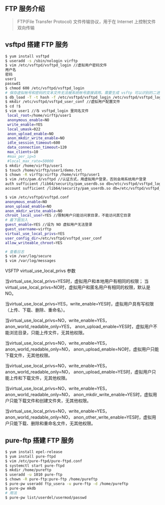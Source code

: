 ## FTP 服务介绍
> FTP(File Transfer Protocol) 文件传输协议，用于在 Internet 上控制文件双向传输

## vsftpd 搭建 FTP 服务
```bash
$ yum install vsftpd
$ useradd -s /sbin/nologin virftp
$ vim /etc/vsftpd/vsftpd_login //虚拟用户密码文件
用户名
密码
user1
passwd1
$ chmod 600 /etc/vsftpd/vsftpd_login
# 保存虚拟帐号和密码的文本文件无法被系统帐号直接调用。需要生成 vsftp 可以识别的二进制 db 的库文件，如果更改了 vsftpd_login 文件，需要重新执行此命令
$ db_load -T -t hash -f /etc/vsftpd/vsftpd_login /etc/vsftpd/vsftpd_login.db // -T 允许应用程序能够将文本文件转译载入数据库。-t 使用 hash 码加密
$ mkdir /etc/vsftpd/vsftpd_user_conf //虚拟用户配置文件
$ cd !$
$ vim user1 //与 vsftpd_login 里同名文件
 local_root=/home/virftp/user1
 anonymous_enable=NO
 write_enable=YES
 local_umask=022
 anon_upload_enable=NO
 anon_mkdir_write_enable=NO
 idle_session_timeout=600
 data_connection_timeout=120
 max_clients=10
 #max_per_ip=5
 #local_max_rate=50000
$ mkdir /home/virftp/user1
$ touch /home/virftp/user1/demo.txt
$ chown -R virftp:virftp /home/virftp/user1
$ vim /etc/pam.d/vsftpd //认证方式，用虚拟用户登录，否则会用系统用户登录
auth sufficient /lib64/security/pam_userdb.so db=/etc/vsftpd/vsftpd_login //上面 db_load 就和 pam_userdb.so（认证的模块）有关
account sufficient /lib64/security/pam_userdb.so db=/etc/vsftpd/vsftpd_login

$ vim /etc/vsftpd/vsftpd.conf
anonymous_enable=NO
anon_upload_enable=NO
anon_mkdir_write_enable=NO
chroot_local_user=YES //限制用户只能访问家目录，不能访问其它目录
# 最下面加入
guest_enable=YES //设为 NO 虚拟用户无法登录
guest_username=virftp
virtual_use_local_privs=YES
user_config_dir=/etc/vsftpd/vsftpd_user_conf
allow_writeable_chroot=YES

# 查看日志
$ vim /var/log/secure
$ vim /var/log/messages

```

VSFTP virtual_use_local_privs 参数
 
当virtual_use_local_privs=YES时，虚拟用户和本地用户有相同的权限；
当virtual_use_local_privs=NO时，虚拟用户和匿名用户有相同的权限，默认是NO。
 
当virtual_use_local_privs=YES，write_enable=YES时，虚拟用户具有写权限（上传、下载、删除、重命名）。
 
当virtual_use_local_privs=NO，write_enable=YES，anon_world_readable_only=YES，
anon_upload_enable=YES时，虚拟用户不能浏览目录，只能上传文件，无其他权限。
 
当virtual_use_local_privs=NO，write_enable=YES，anon_world_readable_only=NO，
anon_upload_enable=NO时，虚拟用户只能下载文件，无其他权限。
 
当virtual_use_local_privs=NO，write_enable=YES，anon_world_readable_only=NO，
anon_upload_enable=YES时，虚拟用户只能上传和下载文件，无其他权限。
 
当virtual_use_local_privs=NO，write_enable=YES，anon_world_readable_only=NO，
anon_mkdir_write_enable=YES时，虚拟用户只能下载文件和创建文件夹，无其他权限。
 
当virtual_use_local_privs=NO，write_enable=YES，anon_world_readable_only=NO，
anon_other_write_enable=YES时，虚拟用户只能下载、删除和重命名文件，无其他权限。


## pure-ftp 搭建 FTP 服务
```bash
$ yum install epel-release
$ yum install pure-ftpd
$ vim /etc/pure-ftpd/pure-ftpd.conf
$ systemctl start pure-ftpd
$ mkdir /home/pureftp
$ useradd -u 1010 pure-ftp
$ chown -R pure-ftp:pure-ftp /home/pureftp
$ pure-pw useradd ftp_usera -u pure-ftp -d /home/pureftp
$ pure-pw mkdb
# 用法
$ pure-pw list/userdel/usermod/passwd
```

